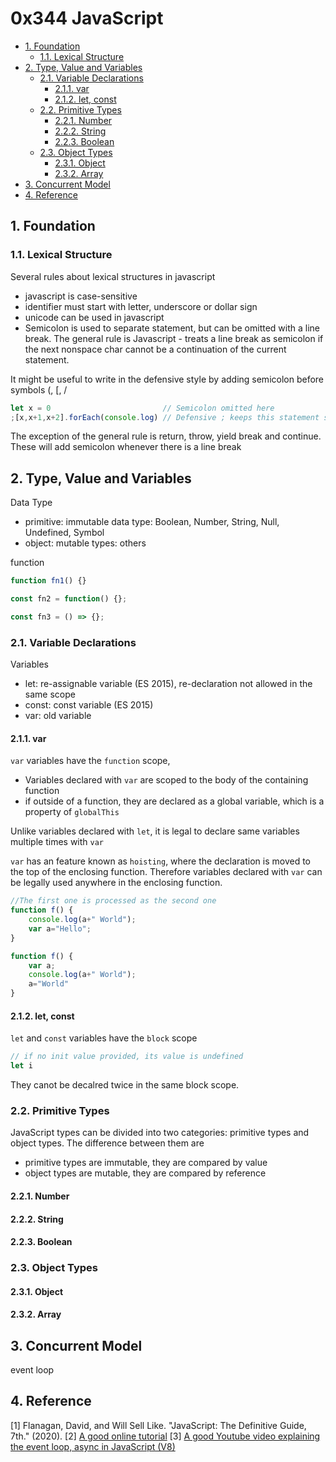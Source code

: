 # 0x344 JavaScript

- [1. Foundation](#1-foundation)
    - [1.1. Lexical Structure](#11-lexical-structure)
- [2. Type, Value and Variables](#2-type-value-and-variables)
    - [2.1. Variable Declarations](#21-variable-declarations)
        - [2.1.1. var](#211-var)
        - [2.1.2. let, const](#212-let-const)
    - [2.2. Primitive Types](#22-primitive-types)
        - [2.2.1. Number](#221-number)
        - [2.2.2. String](#222-string)
        - [2.2.3. Boolean](#223-boolean)
    - [2.3. Object Types](#23-object-types)
        - [2.3.1. Object](#231-object)
        - [2.3.2. Array](#232-array)
- [3. Concurrent Model](#3-concurrent-model)
- [4. Reference](#4-reference)

## 1. Foundation
### 1.1. Lexical Structure
Several rules about lexical structures in javascript

- javascript is case-sensitive
- identifier must start with letter, underscore or dollar sign
- unicode can be used in javascript
- Semicolon is used to separate statement, but can be omitted with a line break. The general rule is Javascript - treats a line break as semicolon if the next nonspace char cannot be a continuation of the current statement.

It might be useful to write in the defensive style by adding semicolon before symbols (, [, / 

```js
let x = 0                         // Semicolon omitted here
;[x,x+1,x+2].forEach(console.log) // Defensive ; keeps this statement separate
```

The exception of the general rule is return, throw, yield break and continue. These will add semicolon whenever there is a line break

## 2. Type, Value and Variables
  
Data Type
- primitive: immutable data type: Boolean, Number, String, Null, Undefined, Symbol
- object: mutable types: others
  
function
```js
function fn1() {}

const fn2 = function() {};

const fn3 = () => {};
```

### 2.1. Variable Declarations
Variables
- let: re-assignable variable (ES 2015), re-declaration not allowed in the same scope
- const: const variable (ES 2015)
- var: old variable

#### 2.1.1. var
`var` variables have the `function` scope, 
- Variables declared with `var` are scoped to the body of the containing function
- if outside of a function, they are declared as a global variable, which is a property of `globalThis`

Unlike variables declared with `let`,  it is legal to declare same variables multiple times with `var`

`var` has an feature known as `hoisting`, where the declaration is moved to the top of the enclosing function.
Therefore variables declared with `var` can be legally used anywhere in the enclosing function.

```js
//The first one is processed as the second one
function f() {
    console.log(a+" World");
    var a="Hello";
}

function f() {
    var a;
    console.log(a+" World");
    a="World"
}
```

#### 2.1.2. let, const
`let` and `const` variables have the `block` scope

```js
// if no init value provided, its value is undefined
let i
```

They canot be decalred twice in the same block scope.


### 2.2. Primitive Types
JavaScript types can be divided into two categories: primitive types and object types.
The difference between them are

- primitive types are immutable, they are compared by value
- object types are mutable, they are compared by reference

#### 2.2.1. Number

#### 2.2.2. String

#### 2.2.3. Boolean

### 2.3. Object Types

#### 2.3.1. Object

#### 2.3.2. Array

## 3. Concurrent Model
event loop

## 4. Reference
[1] Flanagan, David, and Will Sell Like. "JavaScript: The Definitive Guide, 7th." (2020).
[2] [A good online tutorial](https://javascript.info/)
[3] [A good Youtube video explaining the event loop, async in JavaScript (V8)](https://www.youtube.com/watch?v=8aGhZQkoFbQ&t=198s)
